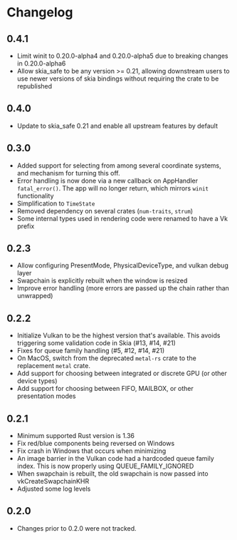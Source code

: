 # Changelog

## 0.4.1
 * Limit winit to 0.20.0-alpha4 and 0.20.0-alpha5 due to breaking changes in 0.20.0-alpha6
 * Allow skia_safe to be any version >= 0.21, allowing downstream users to use newer versions of skia bindings without
   requiring the crate to be republished

## 0.4.0
 * Update to skia_safe 0.21 and enable all upstream features by default

## 0.3.0
 * Added support for selecting from among several coordinate systems, and mechanism for turning this off.
 * Error handling is now done via a new callback on AppHandler `fatal_error()`. The app will no longer return, which
   mirrors `winit` functionality
 * Simplification to `TimeState`
 * Removed dependency on several crates (`num-traits`, `strum`)
 * Some internal types used in rendering code were renamed to have a Vk prefix

## 0.2.3
 * Allow configuring PresentMode, PhysicalDeviceType, and vulkan debug layer
 * Swapchain is explicitly rebuilt when the window is resized
 * Improve error handling (more errors are passed up the chain rather than unwrapped)

## 0.2.2
 * Initialize Vulkan to be the highest version that's available. This avoids triggering some validation code in Skia
   (#13, #14, #21)
 * Fixes for queue family handling (#5, #12, #14, #21)
 * On MacOS, switch from the deprecated `metal-rs` crate to the replacement `metal` crate.
 * Add support for choosing between integrated or discrete GPU (or other device types)
 * Add support for choosing between FIFO, MAILBOX, or other presentation modes

## 0.2.1
 * Minimum supported Rust version is 1.36
 * Fix red/blue components being reversed on Windows
 * Fix crash in Windows that occurs when minimizing
 * An image barrier in the Vulkan code had a hardcoded queue family index. This is now properly
   using QUEUE_FAMILY_IGNORED
 * When swapchain is rebuilt, the old swapchain is now passed into vkCreateSwapchainKHR
 * Adjusted some log levels

## 0.2.0
 * Changes prior to 0.2.0 were not tracked.